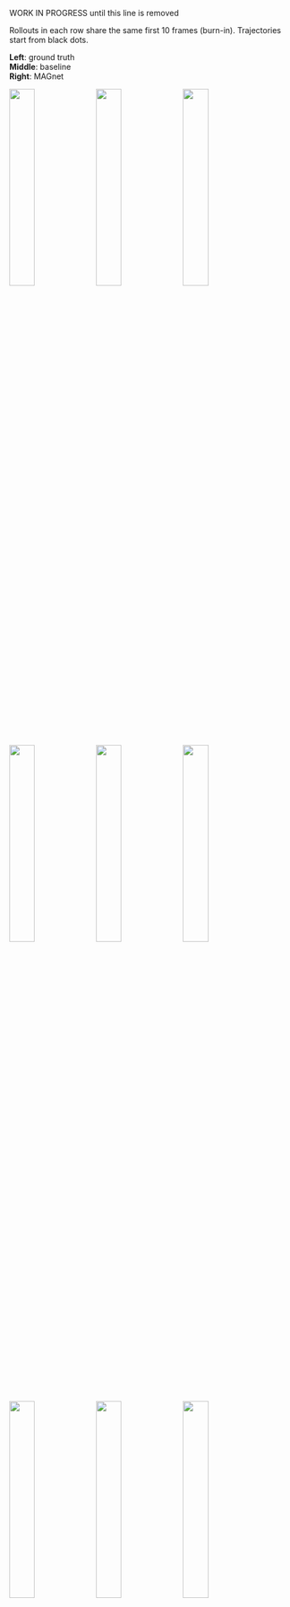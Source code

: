 WORK IN PROGRESS until this line is removed

Rollouts in each row share the same first 10 frames (burn-in). Trajectories start from black dots.


**Left**: ground truth  
**Middle**: baseline  
**Right**: MAGnet  


<img src="https://ezhan94.github.io/images/groundtruth/gt_2.png" width="30%">
<img src="https://ezhan94.github.io/images/baseline/baseline_2.png" width="30%">
<img src="https://ezhan94.github.io/images/magnet/magnet_2.png" width="30%">

<br/>

<img src="https://ezhan94.github.io/images/groundtruth/gt_5.png" width="30%">
<img src="https://ezhan94.github.io/images/baseline/baseline_5.png" width="30%">
<img src="https://ezhan94.github.io/images/magnet/magnet_5.png" width="30%">

<br/>

<img src="https://ezhan94.github.io/images/groundtruth/gt_8.png" width="30%">
<img src="https://ezhan94.github.io/images/baseline/baseline_8.png" width="30%">
<img src="https://ezhan94.github.io/images/magnet/magnet_8.png" width="30%">

<!---

![](https://ezhan94.github.io/img/groundtruth/gt_2.png)
![](https://ezhan94.github.io/img/groundtruth/gt_5.png)
![](https://ezhan94.github.io/img/groundtruth/gt_8.png)

<img src=/img/groundtruth/gt_2.png width="30%">
<img src=/img/groundtruth/gt_5.png width="30%">
<img src=/img/groundtruth/gt_8.png width="30%">

### Small image

![](https://assets-cdn.github.com/images/icons/emoji/octocat.png)
<img src=https://assets-cdn.github.com/images/icons/emoji/octocat.png width="10%">

---
layout: default
---

Text can be **bold**, _italic_, or ~~strikethrough~~.

[Link to another page](another-page).

There should be whitespace between paragraphs.

There should be whitespace between paragraphs. We recommend including a README, or a file with information about your project.

# [](#header-1)Header 1

This is a normal paragraph following a header. GitHub is a code hosting platform for version control and collaboration. It lets you and others work together on projects from anywhere.

## [](#header-2)Header 2

> This is a blockquote following a header.
>
> When something is important enough, you do it even if the odds are not in your favor.

### [](#header-3)Header 3

```js
// Javascript code with syntax highlighting.
var fun = function lang(l) {
  dateformat.i18n = require('./lang/' + l)
  return true;
}
```

```ruby
# Ruby code with syntax highlighting
GitHubPages::Dependencies.gems.each do |gem, version|
  s.add_dependency(gem, "= #{version}")
end
```

#### [](#header-4)Header 4

*   This is an unordered list following a header.
*   This is an unordered list following a header.
*   This is an unordered list following a header.

##### [](#header-5)Header 5

1.  This is an ordered list following a header.
2.  This is an ordered list following a header.
3.  This is an ordered list following a header.

###### [](#header-6)Header 6

| head1        | head two          | three |
|:-------------|:------------------|:------|
| ok           | good swedish fish | nice  |
| out of stock | good and plenty   | nice  |
| ok           | good `oreos`      | hmm   |
| ok           | good `zoute` drop | yumm  |

### There's a horizontal rule below this.

* * *

### Here is an unordered list:

*   Item foo
*   Item bar
*   Item baz
*   Item zip

### And an ordered list:

1.  Item one
1.  Item two
1.  Item three
1.  Item four

### And a nested list:

- level 1 item
  - level 2 item
  - level 2 item
    - level 3 item
    - level 3 item
- level 1 item
  - level 2 item
  - level 2 item
  - level 2 item
- level 1 item
  - level 2 item
  - level 2 item
- level 1 item

### Small image

![](https://assets-cdn.github.com/images/icons/emoji/octocat.png)

### Large image

![](https://guides.github.com/activities/hello-world/branching.png)


### Definition lists can be used with HTML syntax.

<dl>
<dt>Name</dt>
<dd>Godzilla</dd>
<dt>Born</dt>
<dd>1952</dd>
<dt>Birthplace</dt>
<dd>Japan</dd>
<dt>Color</dt>
<dd>Green</dd>
</dl>

```
Long, single-line code blocks should not wrap. They should horizontally scroll if they are too long. This line should be long enough to demonstrate this.
```

```
The final element.
```
-->
